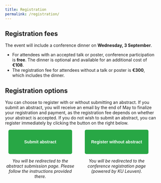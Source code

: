 ```yaml
---
title: Registration
permalink: /registration/
---
```


## Registration fees
The event will include a conference dinner on **Wednesday, 3 September**.
* For attendees with an accepted talk or poster, conference participation is **free**. The dinner is optional and available for an additional cost of **€108**.
* The registration fee for attendees without a talk or poster is **€300**, which includes the dinner.

## Registration options
You can choose to register with or without submitting an abstract.
If you submit an abstract, you will receive an email by the end of May to finalize your registration and payment, as the registration fee depends on whether your abstract is accepted. If you do not wish to submit an abstract, you can register immediately by clicking the button on the right below.

<div style="display: flex; flex-direction: row; align-items: flex-start; justify-content: space-evenly;">
  <div style="margin-right: 20px; width: 300px; 
  display: flex; flex-direction: column; 
  text-align: center; align-items: center; justify-content: center">
    <a href="https://nestconf25.github.io/abstract-submission" class="button" style="display: flex; justify-content: center; align-items: center; 
    width: 170px; 
    height: 60px;
    padding: 10px 20px; 
    background-color: #28a745; 
    color: white; 
    border-radius: 5px; 
    font-weight: bold;
    font-family: sans-serif;
    text-decoration: none; ">
    Submit abstract
    </a>
    <p><em>You will be redirected to the abstract submission page. Please follow the instructions provided there.
 </em></p>
  </div>
  <div style="margin-right: 20px; width: 300px; 
  display: flex; flex-direction: column; 
  text-align: center; align-items: center; justify-content: center">
    <a href="https://nestconf25.github.io/register-without-abstract" class="button" style="display: flex; justify-content: center; align-items: center; 
    width: 170px; 
    height: 60px;
    padding: 10px 20px; 
    background-color: #28a745; 
    border-radius: 5px; 
    font-weight: bold;
    font-family: sans-serif;
    color: white; text-decoration: none; ">
    Register without abstract
    </a>
    <p><em>You will be redirected to the conference registration page (powered by KU Leuven).</em></p>
  </div>
</div>

